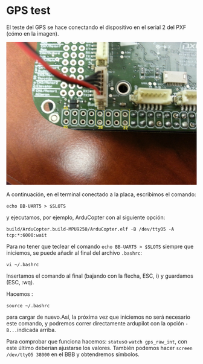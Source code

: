 # GPS test

El teste del GPS se hace conectando el dispositivo en el serial 2 del PXF (cómo en la imagen).

![GPS](../erleimg/GPS.jpg)

A continuación, en el terminal conectado a la placa, escribimos el comando:
```
echo BB-UART5 > $SLOTS
```
y ejecutamos, por ejemplo, ArduCopter con al siguiente opción:
```
build/ArduCopter.build-MPU9250/ArduCopter.elf -B /dev/ttyO5 -A tcp:*:6000:wait
```

Para no tener que teclear el comando `echo BB-UART5 > $SLOTS` siempre que iniciemos, se puede añadir al final del archivo `.bashrc`:
```
vi ~/.bashrc
```
Insertamos el comando al final (bajando con la flecha, ESC, i) y guardamos (ESC, :wq).

Hacemos :
```
source ~/.bashrc
```
para cargar de nuevo.Así, la próxima vez que iniciemos no será necesario este comando, y podremos correr directamente ardupilot con la opción `-B...`indicada arriba.

Para comprobar que funciona hacemos:
`status`o `watch gps_raw_int`, con este último deberían ajustarse los valores.
También podemos hacer `screen /dev/ttyO5 38000` en el BBB y
obtendremos símbolos.

